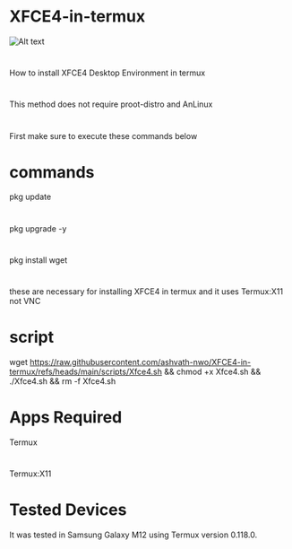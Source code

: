 # XFCE4-in-termux
![Alt text](https://upload.wikimedia.org/wikipedia/commons/5/5b/Xfce_logo.svg)
#
How to install XFCE4 Desktop Environment in termux
#
This method does not require proot-distro and AnLinux
#
First make sure to execute these commands below
# commands
pkg update
#
pkg upgrade -y
#
pkg install wget
# 
these are necessary for installing XFCE4 in termux and it uses Termux:X11 not VNC
# script
wget https://raw.githubusercontent.com/ashvath-nwo/XFCE4-in-termux/refs/heads/main/scripts/Xfce4.sh && chmod +x Xfce4.sh && ./Xfce4.sh && rm -f Xfce4.sh
# Apps Required
Termux
#
Termux:X11
# Tested Devices
It was tested in Samsung Galaxy M12 using Termux version 0.118.0.

